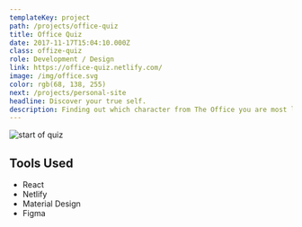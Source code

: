 ```yaml
---
templateKey: project
path: /projects/office-quiz
title: Office Quiz
date: 2017-11-17T15:04:10.000Z
class: offize-quiz
role: Development / Design
link: https://office-quiz.netlify.com/
image: /img/office.svg
color: rgb(68, 138, 255)
next: /projects/personal-site
headline: Discover your true self.
description: Finding out which character from The Office you are most like is life changing. You'll obtain a new found passion for the best comedy series in existence as well as a character you can relate to on a new level.
---
```


![start of quiz](/img/office/start.png)

<!-- ![end of quiz](/img/office/end.png) -->

## Tools Used

* React
* Netlify
* Material Design
* Figma
